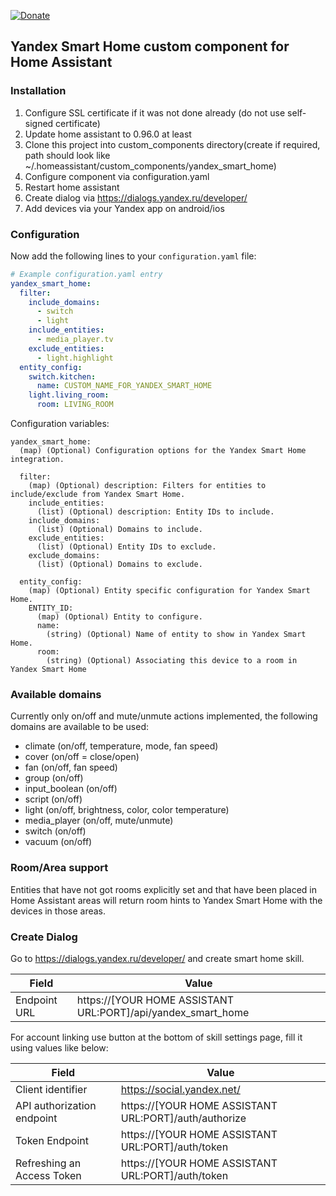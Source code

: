 [![Donate](https://img.shields.io/badge/-Donate-purple.svg)](https://money.yandex.ru/to/41001142896898)

## Yandex Smart Home custom component for Home Assistant

### Installation

1. Configure SSL certificate if it was not done already (do not use self-signed certificate)
1. Update home assistant to 0.96.0 at least
1. Clone this project into custom_components directory(create if required, 
path should look like ~/.homeassistant/custom_components/yandex_smart_home)
1. Configure component via configuration.yaml
1. Restart home assistant
1. Create dialog via https://dialogs.yandex.ru/developer/
1. Add devices via your Yandex app on android/ios

### Configuration

Now add the following lines to your `configuration.yaml` file:

```yaml
# Example configuration.yaml entry
yandex_smart_home:
  filter:
    include_domains:
      - switch
      - light
    include_entities:
      - media_player.tv
    exclude_entities:
      - light.highlight
  entity_config:
    switch.kitchen:
      name: CUSTOM_NAME_FOR_YANDEX_SMART_HOME
    light.living_room:
      room: LIVING_ROOM
```

Configuration variables:

```
yandex_smart_home:
  (map) (Optional) Configuration options for the Yandex Smart Home integration.

  filter:
    (map) (Optional) description: Filters for entities to include/exclude from Yandex Smart Home.
    include_entities:
      (list) (Optional) description: Entity IDs to include.
    include_domains:
      (list) (Optional) Domains to include.
    exclude_entities:
      (list) (Optional) Entity IDs to exclude.
    exclude_domains:
      (list) (Optional) Domains to exclude.

  entity_config:
    (map) (Optional) Entity specific configuration for Yandex Smart Home.
    ENTITY_ID:
      (map) (Optional) Entity to configure.
      name:
        (string) (Optional) Name of entity to show in Yandex Smart Home.
      room:
        (string) (Optional) Associating this device to a room in Yandex Smart Home
```

### Available domains

Currently only on/off and mute/unmute actions implemented, the following domains are available to be used:

- climate (on/off, temperature, mode, fan speed)
- cover (on/off = close/open)
- fan (on/off, fan speed)
- group (on/off)
- input_boolean (on/off)
- script (on/off)
- light (on/off, brightness, color, color temperature)
- media_player (on/off, mute/unmute)
- switch (on/off)
- vacuum (on/off)

### Room/Area support

Entities that have not got rooms explicitly set and that have been placed in Home Assistant areas will return room hints to Yandex Smart Home with the devices in those areas.

### Create Dialog

Go to https://dialogs.yandex.ru/developer/ and create smart home skill.

Field | Value
------------ | -------------
Endpoint URL | https://[YOUR HOME ASSISTANT URL:PORT]/api/yandex_smart_home

For account linking use button at the bottom of skill settings page, fill it
 using values like below:

Field | Value
------------ | -------------
Client identifier | https://social.yandex.net/
API authorization endpoint | https://[YOUR HOME ASSISTANT URL:PORT]/auth/authorize
Token Endpoint | https://[YOUR HOME ASSISTANT URL:PORT]/auth/token
Refreshing an Access Token | https://[YOUR HOME ASSISTANT URL:PORT]/auth/token

